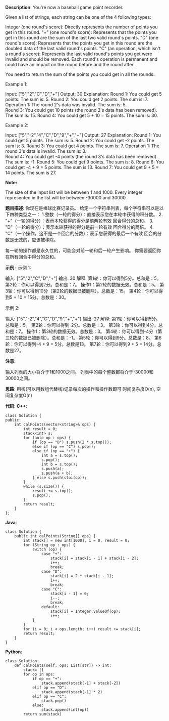 __Description__:
You're now a baseball game point recorder.

Given a list of strings, each string can be one of the 4 following types:

Integer (one round's score): Directly represents the number of points you get in this round.
"+" (one round's score): Represents that the points you get in this round are the sum of the last two valid round's points.
"D" (one round's score): Represents that the points you get in this round are the doubled data of the last valid round's points.
"C" (an operation, which isn't a round's score): Represents the last valid round's points you get were invalid and should be removed.
Each round's operation is permanent and could have an impact on the round before and the round after.

You need to return the sum of the points you could get in all the rounds.

Example 1:

Input: ["5","2","C","D","+"]
Output: 30
Explanation: 
Round 1: You could get 5 points. The sum is: 5.
Round 2: You could get 2 points. The sum is: 7.
Operation 1: The round 2's data was invalid. The sum is: 5.  
Round 3: You could get 10 points (the round 2's data has been removed). The sum is: 15.
Round 4: You could get 5 + 10 = 15 points. The sum is: 30.

Example 2:

Input: ["5","-2","4","C","D","9","+","+"]
Output: 27
Explanation: 
Round 1: You could get 5 points. The sum is: 5.
Round 2: You could get -2 points. The sum is: 3.
Round 3: You could get 4 points. The sum is: 7.
Operation 1: The round 3's data is invalid. The sum is: 3.  
Round 4: You could get -4 points (the round 3's data has been removed). The sum is: -1.
Round 5: You could get 9 points. The sum is: 8.
Round 6: You could get -4 + 9 = 5 points. The sum is 13.
Round 7: You could get 9 + 5 = 14 points. The sum is 27.

__Note:__

The size of the input list will be between 1 and 1000.
Every integer represented in the list will be between -30000 and 30000.

__题目描述__:
你现在是棒球比赛记录员。
给定一个字符串列表，每个字符串可以是以下四种类型之一：
1.整数（一轮的得分）：直接表示您在本轮中获得的积分数。
2. "+"（一轮的得分）：表示本轮获得的得分是前两轮有效 回合得分的总和。
3. "D"（一轮的得分）：表示本轮获得的得分是前一轮有效 回合得分的两倍。
4. "C"（一个操作，这不是一个回合的分数）：表示您获得的最后一个有效 回合的分数是无效的，应该被移除。

每一轮的操作都是永久性的，可能会对前一轮和后一轮产生影响。
你需要返回你在所有回合中得分的总和。

__示例 :__
示例 1:

输入: ["5","2","C","D","+"]
输出: 30
解释: 
第1轮：你可以得到5分。总和是：5。
第2轮：你可以得到2分。总和是：7。
操作1：第2轮的数据无效。总和是：5。
第3轮：你可以得到10分（第2轮的数据已被删除）。总数是：15。
第4轮：你可以得到5 + 10 = 15分。总数是：30。

示例 2:

输入: ["5","-2","4","C","D","9","+","+"]
输出: 27
解释: 
第1轮：你可以得到5分。总和是：5。
第2轮：你可以得到-2分。总数是：3。
第3轮：你可以得到4分。总和是：7。
操作1：第3轮的数据无效。总数是：3。
第4轮：你可以得到-4分（第三轮的数据已被删除）。总和是：-1。
第5轮：你可以得到9分。总数是：8。
第6轮：你可以得到-4 + 9 = 5分。总数是13。
第7轮：你可以得到9 + 5 = 14分。总数是27。

__注意:__

输入列表的大小将介于1和1000之间。
列表中的每个整数都将介于-30000和30000之间。

__思路__:
用栈(可以用数组代替栈)记录每次的操作和操作数即可
时间复杂度O(n), 空间复杂度O(n)

__代码__:
__C++__:
```
class Solution {
public:
    int calPoints(vector<string>& ops) {
        int result = 0;
        stack<int> s;
        for (auto op : ops) {
            if (op == "D") s.push(2 * s.top());
            else if (op == "C") s.pop();
            else if (op == "+") {
                int a = s.top();
                s.pop();
                int b = s.top();
                s.push(a);
                s.push(a + b);
            } else s.push(stoi(op));
        }
        while (s.size()) {
            result += s.top();
            s.pop();
        }
        return result;
    }
};
```

__Java__:
```
class Solution {
    public int calPoints(String[] ops) {
        int stack[] = new int[1000], i = 0, result = 0;
        for (String op : ops) {
            switch (op) {
                case "+":
                    stack[i] = stack[i - 1] + stack[i - 2];
                    i++;
                    break;
                case "D":
                    stack[i] = 2 * stack[i - 1];
                    i++;
                    break;
                case "C":
                    stack[i - 1] = 0;
                    i--;
                    break;
                default:
                    stack[i] = Integer.valueOf(op);
                    i++;
            }
        }
        for (i = 0; i < ops.length; i++) result += stack[i];
        return result;
    }
}
```

__Python__:
```
class Solution:
    def calPoints(self, ops: List[str]) -> int:
        stack= []
        for op in ops:
            if op == "+":
                stack.append(stack[-1] + stack[-2])
            elif op == "D":
                stack.append(stack[-1] * 2)
            elif op == "C":
                stack.pop()
            else:
                stack.append(int(op))
        return sum(stack)
```